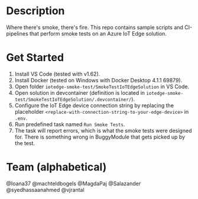 # Description
Where there's smoke, there's fire.
This repo contains sample scripts and CI-pipelines that perform smoke tests on an Azure IoT Edge solution.

# Get Started
1. Install VS Code (tested with v1.62).
2. Install Docker (tested on Windows with Docker Desktop 4.1.1 69879).
3. Open folder `iotedge-smoke-test/SmokeTestIoTEdgeSolution` in VS Code.
4. Open solution in devcontainer (definition is located in `iotedge-smoke-test/SmokeTestIoTEdgeSolution/.devcontainer/`).
5. Configure the IoT Edge device connection string by replacing the placeholder `<replace-with-connection-string-to-your-edge-device>` in `.env`.
6. Run predefined task named `Run Smoke Tests`.
7. The task will report errors, which is what the smoke tests were designed for. There is something wrong in BuggyModule that gets picked up by the test.

# Team (alphabetical)
@Ioana37
@machteldbogels
@MagdaPaj
@Salazander
@syedhassaanahmed
@vjrantal
